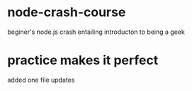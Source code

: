 # node-crash-course
beginer's node.js crash entailing introducton to being a geek
# practice makes it perfect
added one file
updates 
